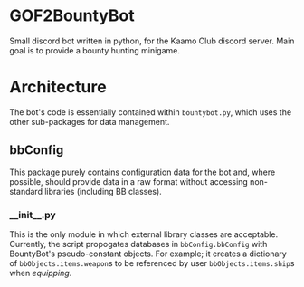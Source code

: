 # GOF2BountyBot
Small discord bot written in python, for the Kaamo Club discord server. Main goal is to provide a bounty hunting minigame.

# Architecture
The bot's code is essentially contained within `bountybot.py`, which uses the other sub-packages for data management.

## bbConfig
This package purely contains configuration data for the bot and, where possible, should provide data in a raw format without accessing non-standard libraries (including BB classes).

### \_\_init\_\_.py
This is the only module in which external library classes are acceptable. Currently, the script propogates databases in `bbConfig.bbConfig` with BountyBot's pseudo-constant objects. For example; it creates a dictionary of `bbObjects.items.weapon`s to be referenced by user `bbObjects.items.ship`s when *equipping*.
